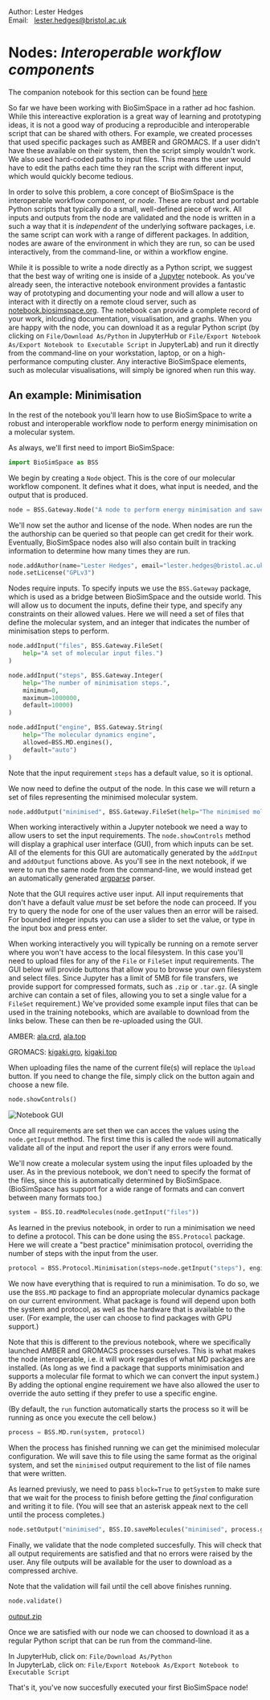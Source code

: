 Author: Lester Hedges<br>
Email:&nbsp;&nbsp; lester.hedges@bristol.ac.uk

# Nodes: _Interoperable workflow components_

The companion notebook for this section can be found [here](https://github.com/michellab/BioSimSpaceTutorials/blob/4844562e7d2cd0b269cead56562ec16a3dfaef7c/01_introduction/04_writing_nodes.ipynb)

So far we have been working with BioSimSpace in a rather ad hoc fashion. While this intereactive exploration is a great way of learning and prototyping ideas, it is not a good way of producing a reproducible and interoperable script that can be shared with others. For example, we created processes that used specific packages such as AMBER and GROMACS. If a user didn't have these available on their system, then the script simply wouldn't work. We also used hard-coded paths to input files. This means the user would have to edit the paths each time they ran the script with different input, which would quickly become tedious.

In order to solve this problem, a core concept of BioSimSpace is the interoperable workflow component, or _node_. These are robust and portable Python scripts that typically do a small, well-defined piece of work. All inputs and outputs from the node are validated and the node is written in a such a way that it is _independent_ of the underlying software packages, i.e. the same script can work with a range of different packages. In addition, nodes are aware of the environment in which they are run, so can be used interactively, from the command-line, or within a workflow engine.

While it is possible to write a node directly as a Python script, we suggest that the best way of writing one is inside of a [Jupyter](http://jupyter.org) notebook. As you've already seen, the interactive notebook environment provides a fantastic way of prototyping and documenting your node and will allow a user to interact with it directly on a remote cloud server, such as [notebook.biosimspace.org](https://notebook.biosimspace.org). The notebook can provide a complete record of your work, inlcuding documentation, visualisation, and graphs. When you are happy with the node, you can download it as a regular Python script (by clicking on `File/Download As/Python` in JupyterHub or `File/Export Notebook As/Export Notebook to Executable Script` in JupyterLab) and run it directly from the command-line on your workstation, laptop, or on a high-performance computing cluster. Any interactive BioSimSpace elements, such as molecular visualisations, will simply be ignored when run this way.


## An example: Minimisation

In the rest of the notebook you'll learn how to use BioSimSpace to write a robust and interoperable workflow node to perform energy minimisation on a molecular system.

As always, we'll first need to import BioSimSpace:


```python
import BioSimSpace as BSS
```

We begin by creating a `Node` object. This is the core of our molecular workflow component. It defines what it does, what input is needed, and the output that is produced.


```python
node = BSS.Gateway.Node("A node to perform energy minimisation and save the minimised molecular configuration to file.")
```

We'll now set the author and license of the node. When nodes are run the the authorship can be queried so that people can get credit for their work. Eventually, BioSimSpace nodes also will also contain built in tracking information to determine how many times they are run.


```python
node.addAuthor(name="Lester Hedges", email="lester.hedges@bristol.ac.uk", affiliation="University of Bristol")
node.setLicense("GPLv3")
```

Nodes require inputs. To specify inputs we use the `BSS.Gateway` package, which is used as a bridge between BioSimSpace and the outside world. This will allow us to document the inputs, define their type, and specify any constraints on their allowed values. Here we will need a set of files that define the molecular system, and an integer that indicates the number of minimisation steps to perform.


```python
node.addInput("files", BSS.Gateway.FileSet(
    help="A set of molecular input files.")
)

node.addInput("steps", BSS.Gateway.Integer(
    help="The number of minimisation steps.",
    minimum=0,
    maximum=1000000,
    default=10000)
)

node.addInput("engine", BSS.Gateway.String(
    help="The molecular dynamics engine",
    allowed=BSS.MD.engines(),
    default="auto")
)
```

Note that the input requirement `steps` has a default value, so it is optional.

We now need to define the output of the node. In this case we will return a set of files representing the minimised molecular system.


```python
node.addOutput("minimised", BSS.Gateway.FileSet(help="The minimised molecular system."))
```

When working interactively within a Jupyter notebook we need a way to allow users to set the input requirements. The `node.showControls` method will display a graphical user interface (GUI), from which inputs can be set. All of the elements for this GUI are automatically generated by the `addInput` and `addOutput` functions above. As you'll see in the next notebook, if we were to run the same node from the command-line, we would instead get an automatically generated [argparse](https://docs.python.org/3/library/argparse.html) parser.

Note that the GUI requires active user input. All input requirements that don't have a default value _must_ be set before the node can proceed. If you try to query the node for one of the user values then an error will be raised. For bounded integer inputs you can use a slider to set the value, or type in the input box and press enter.

When working interactively you will typically be running on a remote server where you won't have access to the local filesystem. In this case you'll need to upload files for any of the `File` or `FileSet` input requirements. The GUI below will provide buttons that allow you to browse your own filesystem and select files. Since Jupyter has a limit of 5MB for file transfers, we provide support for compressed formats, such as `.zip` or `.tar.gz`. (A single archive can contain a set of files, allowing you to set a single value for a `FileSet` requirement.) We've provided some example input files that can be used in the training notebooks, which are available to download from the links below. These can then be re-uploaded using the GUI.

AMBER: [ala.crd](https://raw.githubusercontent.com/michellab/BioSimSpace/devel/demo/amber/ala/ala.crd), [ala.top](https://raw.githubusercontent.com/michellab/BioSimSpace/devel/demo/amber/ala/ala.top)

GROMACS: [kigaki.gro](https://raw.githubusercontent.com/michellab/BioSimSpace/devel/demo/gromacs/kigaki/kigaki.gro), [kigaki.top](https://raw.githubusercontent.com/michellab/BioSimSpace/devel/demo/gromacs/kigaki/kigaki.top)


When uploading files the name of the current file(s) will replace the `Upload` button. If you need to change the file, simply click on the button again and choose a new file.


```python
node.showControls()
```
![Notebook GUI](https://github.com/michellab/BioSimSpaceTutorials/blob/0800c84f845d7f7863bb916aaeb0d3bba3bf4137/01_introduction/assets/04_gui.png)

Once all requirements are set then we can acces the values using the `node.getInput` method. The first time this is called the `node` will automatically validate all of the input and report the user if any errors were found.

We'll now create a molecular system using the input files uploaded by the user. As in the previous notebook, we don't need to specify the format of the files, since this is automatically determined by BioSimSpace. (BioSimSpace has support for a wide range of formats and can convert between many formats too.)


```python
system = BSS.IO.readMolecules(node.getInput("files"))
```

As learned in the previus notebook, in order to run a minimisation we need to define a protocol. This can be done using the `BSS.Protocol` package. Here we will create a "best practice" minimisation protocol, overriding the number of steps with the input from the user.


```python
protocol = BSS.Protocol.Minimisation(steps=node.getInput("steps"), engine=node.getInput("engine"))
```

We now have everything that is required to run a minimisation. To do so, we use the `BSS.MD` package to find an appropriate molecular dynamics package on our current environment. What package is found will depend upon both the system and protocol, as well as the hardware that is available to the user. (For example, the user can choose to find packages with GPU support.)

Note that this is different to the previous notebook, where we specifically launched AMBER and GROMACS processes ourselves. This is what makes the node interoperable, i.e. it will work regardles of what MD packages are installed. (As long as we find a package that supports minimisation and supports a molecular file format to which we can convert the input system.) By adding the optional engine requirement we have also allowed the user to override the auto setting if they prefer to use a specific engine.

(By default, the `run` function automatically starts the process so it will be running as once you execute the cell below.)


```python
process = BSS.MD.run(system, protocol)
```

When the process has finished running we can get the minimised molecular configuration. We will save this to file using the same format as the original system, and set the `minimised` output requirement to the list of file names that were written.

As learned previusly, we need to pass `block=True` to `getSystem` to make sure that we wait for the process to finish before getting the _final_ configuration and writing it to file. (You will see that an asterisk appeak next to the cell until the process completes.)


```python
node.setOutput("minimised", BSS.IO.saveMolecules("minimised", process.getSystem(block=True), system.fileFormat()))
```

Finally, we validate that the node completed succesfully. This will check that all output requirements are satisfied and that no errors were raised by the user. Any file outputs will be available for the user to download as a compressed archive.

Note that the validation will fail until the cell above finishes running.


```python
node.validate()
```




<a href='https://github.com/michellab/BioSimSpaceTutorials/blob/0800c84f845d7f7863bb916aaeb0d3bba3bf4137/01_introduction/assets/output.zip' target='_blank' download='output.zip'>output.zip</a><br>



Once we are satisfied with our node we can choosed to download it as a regular Python script that can be run from the command-line.

In JupyterHub, click on: `File/Download As/Python`\
In JupyterLab, click on: `File/Export Notebook As/Export Notebook to Executable Script`

That's it, you've now succesfully executed your first BioSimSpace node!
